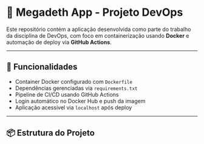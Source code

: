# 🎸 Megadeth App - Projeto DevOps

Este repositório contém a aplicação desenvolvida como parte do trabalho da disciplina de DevOps, com foco em containerização usando **Docker** e automação de deploy via **GitHub Actions**.

---

## 🚀 Funcionalidades

- Container Docker configurado com `Dockerfile`
- Dependências gerenciadas via `requirements.txt`
- Pipeline de CI/CD usando GitHub Actions
- Login automático no Docker Hub e push da imagem
- Aplicação acessível via `localhost` após deploy

---

## 📦 Estrutura do Projeto

